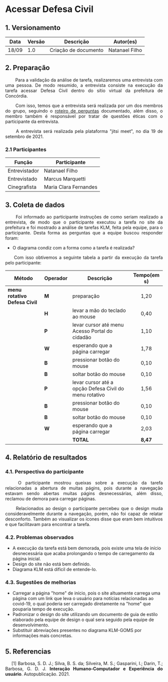 # Acessar Defesa Civil

## 1. Versionamento
|Data|Versão|Descrição|Autor(es)
|--|--|--|--|
|18/09|1.0|Criação de documento|Natanael Filho|

## 2. Preparação

<p align = "justify">  &emsp;&emsp; Para a validação da análise de tarefa, realizaremos uma entrevista com uma pessoa. De modo resumido, a entrevista consiste na execução da tarefa acessar Defesa Civil dentro do sítio virtual da prefeitura de Concórdia. </p>

<p align = "justify">  &emsp;&emsp; Com isso, temos que a entrevista será realizada por um dos membros do grupo, seguindo o <a href="../../planejamentoAvaliacaoAnaliseTarefa">roteiro de perguntas</a> documentado, além disso, o membro também é responsável por tratar de questões éticas com o participante da entrevista.</p>

<p align = "justify">  &emsp;&emsp; A entrevista será realizada pela plataforma "jitsi meet", no dia 19 de setembro de 2021.</p>

### 2.1 Participantes

|Função| Participante|
|--|--|
|Entrevistador|Natanael Filho|
|Entrevistado|Marcus Marquetti|
|Cinegrafista|Maria Clara Fernandes|

## 3. Coleta de dados

<p align = "justify">  &emsp;&emsp; Foi informado ao participante instruções de como seriam realizado a entrevista, de modo que o participante executou a tarefa no site da prefeitura e foi mostrado a análise de tarefas KLM, feita pela equipe, para o participante. Desta forma as perguntas que a equipe buscou responder foram:</p>

- O diagrama condiz com a forma como a tarefa é realizada?

<p align = "justify">  &emsp;&emsp;Com isso obtivemos a seguinte tabela a partir da execução da tarefa pelo participante:</p>

|Método|Operador|Descrição|Tempo(em s)|
|--|--|--|--|
|**menu rotativo  Defesa Civil**|**M**|preparação|<center><center>1,20</center></center>|
||**H**|levar a mão do teclado ao mouse|<center>0,40</center>|
||**P**|levar cursor até menu Acesso Portal do cidadão|<center>1,10</center>|
||**W**|esperando que a página carregar|<center>1,78</center>|
||**B**|pressionar botão do mouse|<center>0,10</center>|
||**B**|soltar botão do mouse|<center>0,10</center>|
||**P**|levar cursor até a opção  Defesa Civil do menu rotativo|<center>1,56</center>|
||**B**|pressionar botão do mouse|<center>0,10</center>|
||**B**|soltar botão do mouse|<center>0,10</center>|
||**W**|esperando que a página carregar|<center>2,03</center>|
|||**TOTAL**|<center>**8,47**</center>|

## 4. Relatório de resultados

### 4.1. Perspectiva do participante
<p align = "justify">  &emsp;&emsp; O participante mostrou queixas sobre a execução da tarefa relacionadas a abertura de muitas págins, pois durante a navegação estavam sendo abertas muitas págins desnecessárias, além disso, reclamou de demora para carregar páginas.</p>

<p align = "justify">  &emsp;&emsp; Relacionados ao design o participante percebeu que o design muda consideravelmente durante a navegação, porém, não foi capaz de relatar desconforto. Também ao visualizar os ícones disse que eram bem intuitivos e que facilitavam para encontrar a tarefa.</p>

### 4.2. Problemas observados

- A execução da tarefa está bem demorada, pois existe uma tela de início desnecessária que acaba prolongando o tempo de carregamento da página inicial.
- Design do site não está bem definido.
- Diagrama KLM está díficil de entende-lo.


### 4.3. Sugestões de melhorias

- Carregar a página "home" de início, pois o site altuamente carrega uma página com um link que leva o usuário para notícias relacionadas ao covid-19, o qual poderia ser carregado diretamente na "home" que pouparia tempo de execução.
- Padronizar o design do site utilizando um documento de guia de estilo elaborado pela equipe de design o qual sera seguido pela equipe de desenvolvimento.
- Substituir abreviações presentes no diagrama KLM-GOMS por informações mais concretas.

## 5. Referencias 

<p style="text-align: justify; text-indent: 20px">[1] Barbosa, S. D. J.; Silva, B. S. da; Silveira, M. S.; Gasparini, I.; Darin, T.; Barbosa, G. D. J. <b>Interação Humano-Computador e Experiência do usuário</b>. Autopublicação. 2021.</p>



